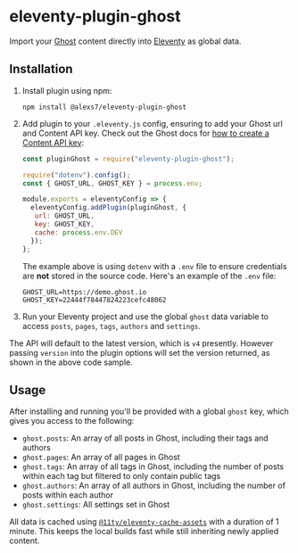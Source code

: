 # eleventy-plugin-ghost

Import your [Ghost](https://ghost.org) content directly into [Eleventy](https://github.com/11ty/eleventy) as global data.

## Installation

1. Install plugin using npm:

   ```
   npm install @alexs7/eleventy-plugin-ghost
   ```

2. Add plugin to your `.eleventy.js` config, ensuring to add your Ghost url and Content API key. Check out the Ghost docs for [how to create a Content API key](http://www.ghost.org/docs/content-api/):

   ```js
   const pluginGhost = require("eleventy-plugin-ghost");

   require("dotenv").config();
   const { GHOST_URL, GHOST_KEY } = process.env;

   module.exports = eleventyConfig => {
     eleventyConfig.addPlugin(pluginGhost, {
      url: GHOST_URL,
      key: GHOST_KEY,
      cache: process.env.DEV
     });
   };
   ```

   The example above is using `dotenv` with a `.env` file to ensure credentials are **not** stored in the source code. Here's an example of the `.env` file:

   ```text
   GHOST_URL=https://demo.ghost.io
   GHOST_KEY=22444f78447824223cefc48062
   ```

3. Run your Eleventy project and use the global `ghost` data variable to access `posts`, `pages`, `tags`, `authors` and `settings`.

The API will default to the latest version, which is `v4` presently. However passing `version` into the plugin options will set the version returned, as shown in the above code sample.

## Usage

After installing and running you'll be provided with a global `ghost` key, which gives you access to the following:

- `ghost.posts`: An array of all posts in Ghost, including their tags and authors
- `ghost.pages`: An array of all pages in Ghost
- `ghost.tags`: An array of all tags in Ghost, including the number of posts within each tag but filtered to only contain public tags
- `ghost.authors`: An array of all authors in Ghost, including the number of posts within each author
- `ghost.settings`: All settings set in Ghost

All data is cached using [`@11ty/eleventy-cache-assets`](https://www.11ty.dev/docs/plugins/cache/) with a duration of 1 minute. This keeps the local builds fast while still inheriting newly applied content.

